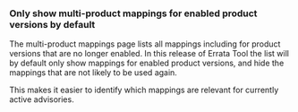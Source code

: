 ### Only show multi-product mappings for enabled product versions by default

The multi-product mappings page lists all mappings including for product
versions that are no longer enabled. In this release of Errata Tool the
list will by default only show mappings for enabled product versions, and
hide the mappings that are not likely to be used again.

This makes it easier to identify which mappings are relevant for currently
active advisories.
